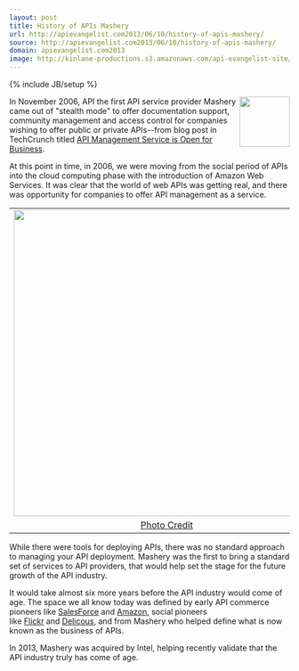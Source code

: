 ```yaml
---
layout: post
title: History of APIs Mashery
url: http://apievangelist.com2013/06/10/history-of-apis-mashery/
source: http://apievangelist.com2013/06/10/history-of-apis-mashery/
domain: apievangelist.com2013
image: http://kinlane-productions.s3.amazonaws.com/api-evangelist-site/blog/mashery-old-logo.png
---
```

{% include JB/setup %}<p>
     <a href="http://mashery.com/" target="_blank"><img src="https://s3.amazonaws.com/kinlane-productions/api-evangelist/mashery/mashery-old-logo.png"  width="90" align="right" /></a>
</p>
<p>
     In November 2006, API the first API service provider Mashery came out of "stealth mode" to offer documentation support, community management and access control for companies wishing to offer public or private APIs--from blog post in TechCrunch titled <a href="http://techcrunch.com/2006/11/06/mashery-api-management-service-is-open-for-business/">API Management Service is Open for Business</a>.
</p>
<p>
     At this point in time, in 2006, we were moving from the social period of APIs into the cloud computing phase with the introduction of Amazon Web Services. It was clear that the world of web APIs was getting real, and there was opportunity for companies to offer API management as a service.
</p>
<table align="center">
     <tbody>
          <tr>
               <td align="center">
                    <a href="http://techcrunch.com/2006/11/06/mashery-api-management-service-is-open-for-business/" target="_blank"><img src="https://s3.amazonaws.com/kinlane-productions/api-evangelist/mashery/history-mashery-api-management.jpg"  width="550" /></a>
               </td>
          </tr>
          <tr>
               <td align="center">
                    <a href="http://techcrunch.com/2006/11/06/mashery-api-management-service-is-open-for-business/" target="_blank">Photo Credit</a>
               </td>
          </tr>
     </tbody>
</table>
<p>
     While there were tools for deploying APIs, there was no standard approach to managing your API deployment. Mashery was the first to bring a standard set of services to API providers, that would help set the stage for the future growth of the API industry.
</p>
<p>
     It would take almost six more years before the API industry would come of age. The space we all know today was defined by early API commerce pioneers like <a title="Salesforce" href="/2011/01/28/history-of-apis-salesforce-com/">SalesForce</a> and <a title="Amazon" href="/2011/01/28/history-of-apis-amazon-e-commerce/">Amazon</a>, social pioneers like <a title="Flickr" href="/2011/02/09/history-of-apis-flickr-api/">Flickr</a> and <a href="/2013/06/09/history-of-apis-del-icio-us/">Delicous</a>, and from Mashery who helped define what is now known as the business of APIs.
</p>
<p>
     In 2013, Mashery was acquired by Intel, helping recently validate that the API industry truly has come of age. 
</p>
